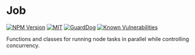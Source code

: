 # Job

[![NPM Version](https://img.shields.io/npm/v/@cloud-copilot/job.svg?logo=nodedotjs)](https://www.npmjs.com/package/@cloud-copilot/job) [![MIT](https://img.shields.io/github/license/cloud-copilot/job)](LICENSE.txt) [![GuardDog](https://github.com/cloud-copilot/job/actions/workflows/guarddog.yml/badge.svg)](https://github.com/cloud-copilot/job/actions/workflows/guarddog.yml) [![Known Vulnerabilities](https://snyk.io/test/github/cloud-copilot/job/badge.svg?targetFile=package.json&style=flat-square)](https://snyk.io/test/github/cloud-copilot/job?targetFile=package.json)

Functions and classes for running node tasks in parallel while controlling concurrency.
